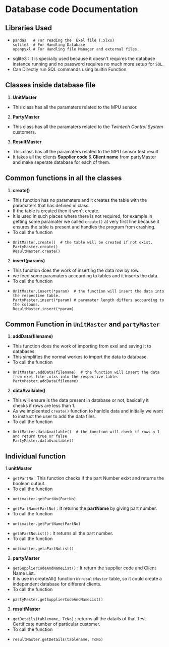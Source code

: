 # Database code Documentation

## Libraries Used
- ```
  pandas   # For reading the  Exel file (.xlxs)
  sqlite3  # For Handling Database
  openpyxl # For Handling file Manager and external files.
  ```
- sqlite3 : It is specially used because it doesn't requires the database instance running and no password requires no much more setup for `SQL`.
- Can Directly run SQL commands using builtin Function.

## Classes inside database file
1. **UnitMaster**
- This class has all the paramaters related to the MPU sensor.
2. **PartyMaster**
- This class has all the paramaters related to the *Twintech Control System* customers.
3. **ResultMaster**
- This class has all the paramaters related to the MPU sensor test result.
- It takes all the clients <strong>Supplier code</strong> & <strong>Client name</strong> from partyMaster and make seperate database for each of them.

## Common functions in all the classes
1. **create()**
- This function has no paramaters and it creates the table with the paramaters that has defined in class.
- If the table is created then it won't create.
- It is used in such places where there is not required, for example in getting some paramater we called `create()` at very first line because it ensures the table is present and handles the program from crashing.
- To call the function
- ```
  UnitMaster.create()  # the table will be created if not exist.
  PartyMaster.create()
  ResultMaster.create()
  ```
2. **insert(params)**
- This function does the work of inserting the data row by row.
- we feed some paramaters accourding to tables and it inserts the data.
- To call the function
- ```
  UnitMaster.insert(*param)  # the function will insert the data into the respective table.
  PartyMaster.insert(*param) # paramater length differs accourding to the coloums.
  ResultMaster.insert(*param)
  ```
  
## Common Function in `UnitMaster` and `partyMaster`
1. **addData(filename)**
- This function does the work of importing from exel and saving it to databases.
- This simplifies the normal workes to import the data to database.
- To call the function
- ```
  UnitMaster.addData(filename)  # the function will insert the data from exel file .xlxs into the respective table.
  PartyMaster.addData(filename)
  ```
2. **dataAvailable()**
- This will ensure is the data present in database or not, basically it checks if rows are less than 1.
- As we impleented `create()` function to hanldle data and initially we want to instruct the user to add the data files.
- To call the function
- ```
  UnitMaster.dataAvailable()  # the function will check if rows < 1 and return true or false
  PartyMaster.dataAvailable()
  ```

## Individual function
1.**unitMaster**
- `getPartNo` : This function checks if the part Number exixt and returns the boolean output.
- To call the function
- ```
  untimaster.getPartNo(PartNo)
  ```
- `getPartName(PartNo)` : It returns the <strong>partName</strong> by giving part number.
- To call the function
- ```
  untimaster.getPartName(PartNo)
  ```
- `getaPartNoList()` : It returns all the part number.
- To call the function
- ```
  untimaster.getaPartNoList()
  ```

2. **partyMaster**
- `getSupplierCodeAndNameList()` : It return the supplier code and Client Name List.
- It is use in createAll() function in `resultMaster` table, so it could create a independent database for different clients.
- To call the function
- ```
  partyMaster.getSupplierCodeAndNameList()
  ```

3. **resultMaster**
- `getDetails(tablename, TcNo)` : returns all the datails of that Test Certificate number of particular customer.
- To call the function
- ```
  resultMaster.getDetails(tablename, TcNo)
  ```
